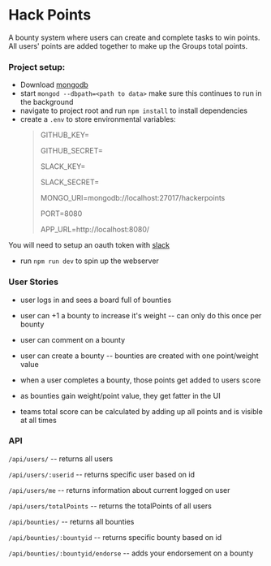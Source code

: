 # Hack Points
A bounty system where users can create and complete tasks to win points.
All users' points are added together to make up the Groups total points.


### Project setup:
* Download [mongodb](https://www.mongodb.com/download-center#community)
* start `mongod --dbpath=<path to data>`  make sure this continues to run in the background
* navigate to project root and run `npm install` to install dependencies
* create a `.env` to store environmental variables:
    > GITHUB_KEY=
    >
    > GITHUB_SECRET=
    >
    > SLACK_KEY=
    >
    > SLACK_SECRET=
    >
    > MONGO_URI=mongodb://localhost:27017/hackerpoints
    >
    > PORT=8080
    >
    > APP_URL=http://localhost:8080/

You will need to setup an oauth token with
[slack](https://api.slack.com/docs/oauth)


* run `npm run dev` to spin up the webserver



### User Stories
 - user logs in and sees a board full of bounties
 - user can +1 a bounty to increase it's weight -- can only do this once per bounty
 - user can comment on a bounty
 - user can create a bounty -- bounties are created with one point/weight value
 - when a user completes a bounty, those points get added to users score

 - as bounties gain weight/point value, they get fatter in the UI

 - teams total score can be calculated by adding up all points and is visible at all times


### API
`/api/users/` -- returns all users

`/api/users/:userid` -- returns specific user based on id

`/api/users/me` -- returns information about current logged on user

`/api/users/totalPoints` -- returns the totalPoints of all users

`/api/bounties/` -- returns all bounties

`/api/bounties/:bountyid` -- returns specific bounty based on id

`/api/bounties/:bountyid/endorse` -- adds your endorsement on a bounty
